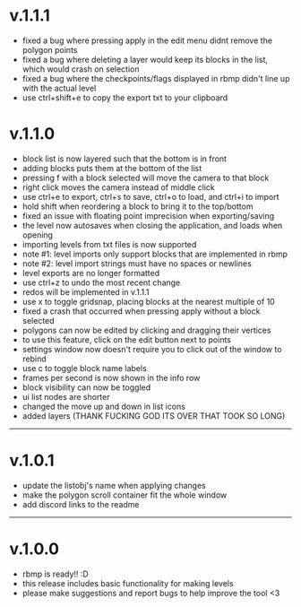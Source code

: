 # v.1.1.1
- fixed a bug where pressing apply in the edit menu didnt remove the polygon points
- fixed a bug where deleting a layer would keep its blocks in the list, which would crash on selection
- fixed a bug where the checkpoints/flags displayed in rbmp didn't line up with the actual level
- use ctrl+shift+e to copy the export txt to your clipboard

# v.1.1.0
- block list is now layered such that the bottom is in front
- adding blocks puts them at the bottom of the list
- pressing f with a block selected will move the camera to that block
- right click moves the camera instead of middle click
- use ctrl+e to export, ctrl+s to save, ctrl+o to load, and ctrl+i to import
- hold shift when reordering a block to bring it to the top/bottom
- fixed an issue with floating point imprecision when exporting/saving
- the level now autosaves when closing the application, and loads when opening
- importing levels from txt files is now supported
- note #1: level imports only support blocks that are implemented in rbmp
- note #2: level import strings must have no spaces or newlines
- level exports are no longer formatted
- use ctrl+z to undo the most recent change
- redos will be implemented in v.1.1.1
- use x to toggle gridsnap, placing blocks at the nearest multiple of 10
- fixed a crash that occurred when pressing apply without a block selected
- polygons can now be edited by clicking and dragging their vertices
- to use this feature, click on the edit button next to points
- settings window now doesn't require you to click out of the window to rebind
- use c to toggle block name labels
- frames per second is now shown in the info row
- block visibility can now be toggled
- ui list nodes are shorter
- changed the move up and down in list icons
- added layers (THANK FUCKING GOD ITS OVER THAT TOOK SO LONG)

---

# v.1.0.1
- update the listobj's name when applying changes
- make the polygon scroll container fit the whole window
- add discord links to the readme

---

# v.1.0.0
- rbmp is ready!! :D
- this release includes basic functionality for making levels
- please make suggestions and report bugs to help improve the tool <3
